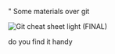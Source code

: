 " Some materials over git

![Git cheat sheet light (FINAL)](https://github.com/swetajainh/Exquisite-corpse-shweta-Jain/assets/158171729/db7e30a9-81d9-4cc3-b6ae-165c14ba48dd)

do you find it handy